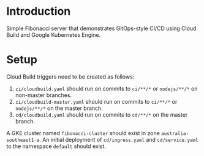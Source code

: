 # Introduction
Simple Fibonacci server that demonstrates GitOps-style CI/CD using Cloud Build and Google Kubernetes Engine.

# Setup
Cloud Build triggers need to be created as follows:
1. `ci/cloudbuild.yaml` should run on commits to `ci/**/*` or `nodejs/**/*` on non-master branches.
2. `ci/cloudbuild-master.yaml` should run on commits to `ci/**/*` or `nodejs/**/*` on the master branch.
3. `cd/cloudbuild.yaml` should run on commits to `cd/**/*` on the master branch.

A GKE cluster named `fibonacci-cluster` should exist in zone `australia-southeast1-a`.
An initial deployment of `cd/ingress.yaml` and `cd/service.yaml` to the namespace `default` should exist.

